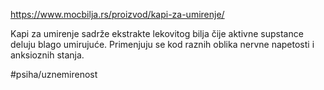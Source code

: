 https://www.mocbilja.rs/proizvod/kapi-za-umirenje/

Kapi za umirenje sadrže ekstrakte lekovitog bilja čije aktivne supstance deluju blago umirujuće. Primenjuju se kod raznih oblika nervne napetosti i anksioznih stanja.

#psiha/uznemirenost 